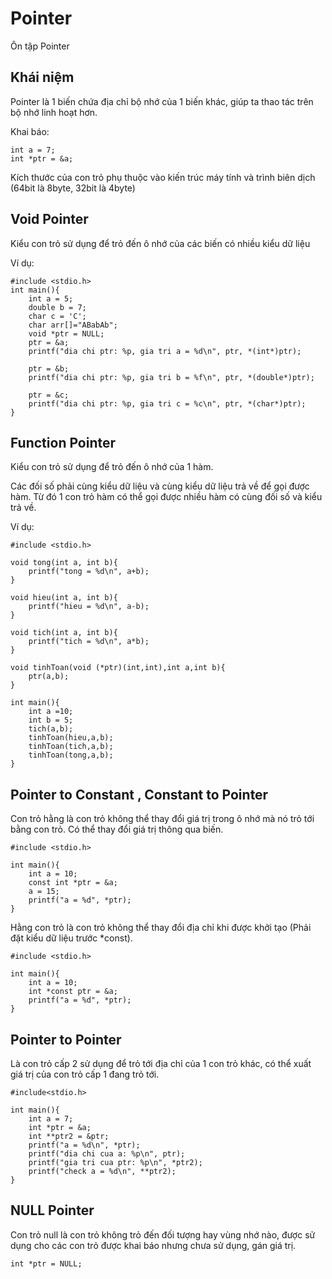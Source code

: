 
# Pointer

Ôn tập Pointer



## Khái niệm

Pointer là 1 biến chứa địa chỉ bộ nhớ của 1 biến khác, giúp ta thao tác trên bộ nhớ linh hoạt hơn.

Khai báo:

    int a = 7;
    int *ptr = &a;

Kích thước của con trỏ phụ thuộc vào kiến trúc máy tính và trình biên dịch (64bit là 8byte, 32bit là 4byte)
## Void Pointer

Kiểu con trỏ sử dụng để trỏ đến ô nhớ của các biến có nhiều kiểu dữ liệu

Ví dụ:
```
#include <stdio.h>
int main(){
    int a = 5;
    double b = 7;
    char c = 'C';
    char arr[]="ABabAb";
    void *ptr = NULL;
    ptr = &a;
    printf("dia chi ptr: %p, gia tri a = %d\n", ptr, *(int*)ptr);

    ptr = &b;
    printf("dia chi ptr: %p, gia tri b = %f\n", ptr, *(double*)ptr);

    ptr = &c;
    printf("dia chi ptr: %p, gia tri c = %c\n", ptr, *(char*)ptr);   
}
```


## Function Pointer
Kiểu con trỏ sử dụng để trỏ đến ô nhớ của 1 hàm. 

Các đối số phải cùng kiểu dữ liệu và cùng kiểu dữ liệu trả về để gọi được hàm. Từ đó 1 con trỏ hàm có thể gọi được nhiều hàm có cùng đối số và kiểu trả về.

Ví dụ:
```
#include <stdio.h>

void tong(int a, int b){
    printf("tong = %d\n", a+b);
}

void hieu(int a, int b){ 
    printf("hieu = %d\n", a-b);
}

void tich(int a, int b){
    printf("tich = %d\n", a*b);
}

void tinhToan(void (*ptr)(int,int),int a,int b){
    ptr(a,b);
}

int main(){
    int a =10;
    int b = 5;
    tich(a,b);
    tinhToan(hieu,a,b);
    tinhToan(tich,a,b);
    tinhToan(tong,a,b);
}
```

## Pointer to Constant , Constant to Pointer
Con trỏ hằng là con trỏ không thể thay đổi giá trị trong ô nhớ mà nó trỏ tới bằng con trỏ. Có thể thay đổi giá trị thông qua biến.
```
#include <stdio.h>

int main(){
    int a = 10;
    const int *ptr = &a;
    a = 15;
    printf("a = %d", *ptr);
}
```
Hằng con trỏ là con trỏ không thể thay đổi địa chỉ khi được khởi tạo (Phải đặt kiểu dữ liệu trước *const).

```
#include <stdio.h>

int main(){
    int a = 10;
    int *const ptr = &a;
    printf("a = %d", *ptr);
}
```
## Pointer to Pointer
Là con trỏ cấp 2 sử dụng để trỏ tới địa chỉ của 1 con trỏ khác, có thể xuất giá trị của con trỏ cấp 1 đang trỏ tới.
```
#include<stdio.h>

int main(){
    int a = 7;
    int *ptr = &a;
    int **ptr2 = &ptr;
    printf("a = %d\n", *ptr);
    printf("dia chi cua a: %p\n", ptr);
    printf("gia tri cua ptr: %p\n", *ptr2);
    printf("check a = %d\n", **ptr2);
}
```

## NULL Pointer
Con trỏ null là con trỏ không trỏ đến đối tượng hay vùng nhớ nào, được sử dụng cho các con trỏ được khai báo nhưng chưa sử dụng, gán giá trị.
```
int *ptr = NULL;
```